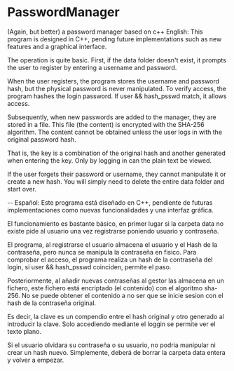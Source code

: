 # PasswordManager
(Again, but better) a password manager based on c++
English:
This program is designed in C++, pending future implementations such as new features and a graphical interface.

The operation is quite basic. First, if the data folder doesn't exist, it prompts the user to register by entering a username and password.

When the user registers, the program stores the username and password hash, but the physical password is never manipulated. To verify access, the program hashes the login password. If user && hash_psswd match, it allows access.

Subsequently, when new passwords are added to the manager, they are stored in a file. This file (the content) is encrypted with the SHA-256 algorithm. The content cannot be obtained unless the user logs in with the original password hash.

That is, the key is a combination of the original hash and another generated when entering the key. Only by logging in can the plain text be viewed.

If the user forgets their password or username, they cannot manipulate it or create a new hash. You will simply need to delete the entire data folder and start over.

 --
 Español:
 Este programa está diseñado en C++, pendiente de futuras implementaciones como nuevas funcionalidades y una interfaz gráfica.

El funcionamiento es bastante básico, en primer lugar si la carpeta data no existe pide al usuario una vez registrarse poniendo usuario y contraseña. 

El programa, al registrarse el usuario almacena el usuario y el Hash de la contraseña, pero nunca se manipula la contraseña en fisico. Para comprobar el acceso, el programa realiza un hash de la contraseña del login, si user && hash_psswd coinciden, permite el paso.

Posteriormente, al añadir nuevas contraseñas al gestor las almacena en un fichero, este fichero está encriptado (el contenido) con el algoritmo sha-256. No se puede obtener el contenido a no ser que se inicie sesion con el hash de la contraseña original.

Es decir, la clave es un compendio entre el hash original y otro generado al introducir la clave. Solo accediendo mediante el loggin se permite ver el texto plano.

Si el usuario olvidara su contraseña o su usuario, no podria manipular ni crear un hash nuevo. Simplemente, deberá de borrar la carpeta data entera y volver a empezar.
